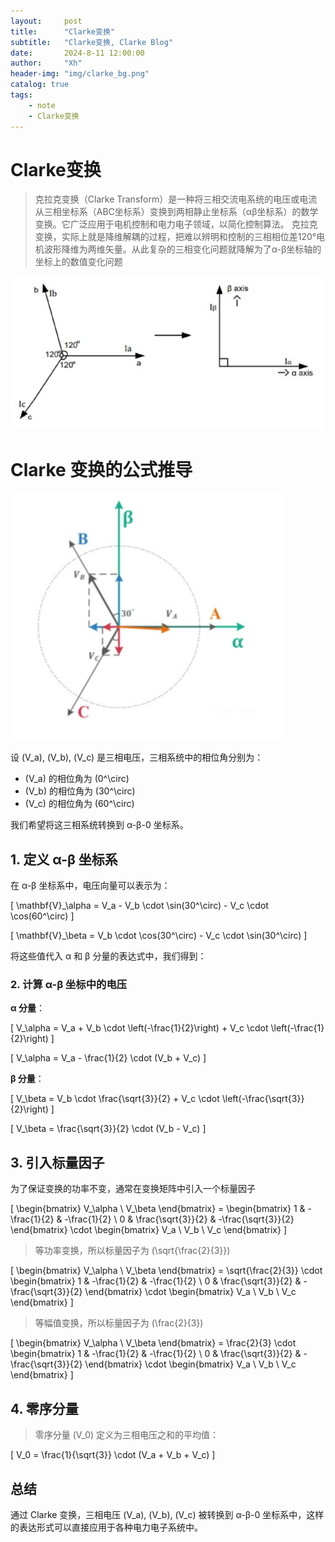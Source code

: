 ```yaml
---
layout:     post
title:      "Clarke变换"
subtitle:   "Clarke变换, Clarke Blog"
date:       2024-8-11 12:00:00
author:     "Xh"
header-img: "img/clarke_bg.png"
catalog: true
tags:
    - note
    - Clarke变换
---
```


# Clarke变换

> 克拉克变换（Clarke Transform）是一种将三相交流电系统的电压或电流从三相坐标系（ABC坐标系）变换到两相静止坐标系（αβ坐标系）的数学变换。它广泛应用于电机控制和电力电子领域，以简化控制算法。
> 克拉克变换，实际上就是降维解耦的过程，把难以辨明和控制的三相相位差120°电机波形降维为两维矢量。从此复杂的三相变化问题就降解为了α-β坐标轴的坐标上的数值变化问题

![img](/img/clarke_1.png)

# Clarke 变换的公式推导

![img](/img/clarke_2.png)

设 \(V_a\), \(V_b\), \(V_c\) 是三相电压，三相系统中的相位角分别为：

- \(V_a\) 的相位角为 \(0^\circ\)
- \(V_b\) 的相位角为 \(30^\circ\)
- \(V_c\) 的相位角为 \(60^\circ\)

我们希望将这三相系统转换到 α-β-0 坐标系。

## 1. 定义 α-β 坐标系

在 α-β 坐标系中，电压向量可以表示为：

\[
\mathbf{V}_\alpha = V_a - V_b \cdot \sin(30^\circ) - V_c \cdot \cos(60^\circ)
\]

\[
\mathbf{V}_\beta = V_b \cdot \cos(30^\circ) - V_c \cdot \sin(30^\circ)
\]

将这些值代入 α 和 β 分量的表达式中，我们得到：

### 2. 计算 α-β 坐标中的电压

**α 分量**：

\[
V_\alpha = V_a + V_b \cdot \left(-\frac{1}{2}\right) + V_c \cdot \left(-\frac{1}{2}\right)
\]

\[
V_\alpha = V_a - \frac{1}{2} \cdot (V_b + V_c)
\]

**β 分量**：

\[
V_\beta = V_b \cdot \frac{\sqrt{3}}{2} + V_c \cdot \left(-\frac{\sqrt{3}}{2}\right)
\]

\[
V_\beta = \frac{\sqrt{3}}{2} \cdot (V_b - V_c)
\]

## 3. 引入标量因子

为了保证变换的功率不变，通常在变换矩阵中引入一个标量因子 

\[
\begin{bmatrix} V_\alpha \\ V_\beta \end{bmatrix} = \begin{bmatrix} 1 & -\frac{1}{2} & -\frac{1}{2} \\ 0 & \frac{\sqrt{3}}{2} & -\frac{\sqrt{3}}{2} \end{bmatrix} \cdot \begin{bmatrix} V_a \\ V_b \\ V_c \end{bmatrix}
\]

 > 等功率变换，所以标量因子为 \(\sqrt{\frac{2}{3}}\)

\[
\begin{bmatrix} V_\alpha \\ V_\beta \end{bmatrix} = \sqrt{\frac{2}{3}} \cdot \begin{bmatrix} 1 & -\frac{1}{2} & -\frac{1}{2} \\ 0 & \frac{\sqrt{3}}{2} & -\frac{\sqrt{3}}{2} \end{bmatrix} \cdot \begin{bmatrix} V_a \\ V_b \\ V_c \end{bmatrix}
\]

> 等幅值变换，所以标量因子为 \(\frac{2}{3}\)
> 
\[
\begin{bmatrix} V_\alpha \\ V_\beta \end{bmatrix} = \frac{2}{3} \cdot \begin{bmatrix} 1 & -\frac{1}{2} & -\frac{1}{2} \\ 0 & \frac{\sqrt{3}}{2} & -\frac{\sqrt{3}}{2} \end{bmatrix} \cdot \begin{bmatrix} V_a \\ V_b \\ V_c \end{bmatrix}
\]

## 4. 零序分量

> 零序分量 \(V_0\) 定义为三相电压之和的平均值：

\[
V_0 = \frac{1}{\sqrt{3}} \cdot (V_a + V_b + V_c)
\]

## 总结

通过 Clarke 变换，三相电压 \(V_a\), \(V_b\), \(V_c\) 被转换到 α-β-0 坐标系中，这样的表达形式可以直接应用于各种电力电子系统中。
